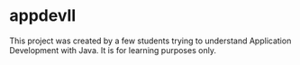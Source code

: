 # appdevII

This project was created by a few students trying to understand Application Development with Java. It is for learning purposes only.
